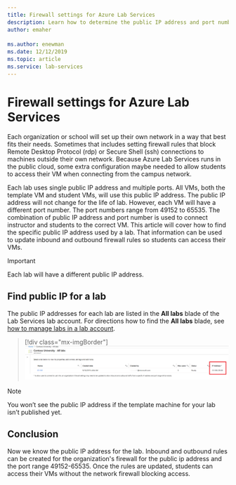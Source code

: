 ```yaml
---
title: Firewall settings for Azure Lab Services
description: Learn how to determine the public IP address and port number range of virtual machines in a lab so information can be added to firewall rules.
author: emaher

ms.author: enewman
ms.date: 12/12/2019
ms.topic: article
ms.service: lab-services
---
```

# Firewall settings for Azure Lab Services

Each organization or school will set up their own network in a way that best fits their needs.  Sometimes that includes setting firewall rules that block Remote Desktop Protocol (rdp) or Secure Shell (ssh) connections to machines outside their own network.  Because Azure Lab Services runs in the public cloud, some extra configuration maybe needed to allow students to access their VM when connecting from the campus network.

Each lab uses single public IP address and multiple ports.  All VMs, both the template VM and student VMs, will use this public IP address.  The public IP address will not change for the life of lab.  However, each VM will have a different port number.  The port numbers range from 49152 to 65535.  The combination of public IP address and port number is used to connect instructor and students to the correct VM.  This article will cover how to find the specific public IP address used by a lab.  That information can be used to update inbound and outbound firewall rules so students can access their VMs.

>[!IMPORTANT]
>Each lab will have a different public IP address.

## Find public IP for a lab

The public IP addresses for each lab are listed in the **All labs** blade of the Lab Services lab account.  For directions how to find the **All labs** blade, see [how to manage labs in a lab account](how-to-manage-lab-accounts.md#view-and-manage-labs-in-the-lab-account).  

> [!div class="mx-imgBorder"]
> ![All labs blade](../media/how-to-configure-firewall-settings/all-labs-properties.png)

>[!NOTE]
>You won’t see the public IP address if the template machine for your lab isn’t published yet.

## Conclusion

Now we know the public IP address for the lab.  Inbound and outbound rules can be created for the organization's firewall for the public ip address and the port range  49152-65535.  Once the rules are updated, students can access their VMs without the network firewall blocking access.
